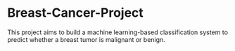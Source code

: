 # Breast-Cancer-Project
This project aims to build a machine learning-based classification system to predict whether a breast tumor is malignant or benign.
